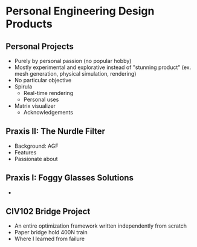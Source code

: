 # Personal Engineering Design Products

## Personal Projects
 - Purely by personal passion (no popular hobby)
 - Mostly experimental and explorative instead of "stunning product" (ex. mesh generation, physical simulation, rendering)
 - No particular objective
 - Spirula
     - Real-time rendering
     - Personal uses
 - Matrix visualizer
     - Acknowledgements

## Praxis II: The Nurdle Filter
 - Background: AGF
 - Features
 - Passionate about

## Praxis I: Foggy Glasses Solutions
 - 

## CIV102 Bridge Project
 - An entire optimization framework written independently from scratch
 - Paper bridge hold 400N train
 - Where I learned from failure

